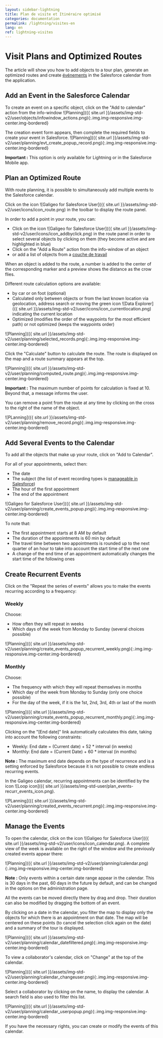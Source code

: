```yaml
---
layout: sidebar-lightning
title: Plan de visite et Itinéraire optimisé
categories: documentation
permalink: /lightning/visites-en
lang: en
ref: lightning-visites
---
```


# Visit Plans and Optimized Routes

The article will show you how to add objects to a tour plan, generate an optimized routes and create [événements](https://help.salesforce.com/articleView?id=events_and_calendars.htm) in the Salesforce calendar from the application.

## Add an Event in the Salesforce Calendar

To create an event on a specific object, click on the "Add to calendar" action from the info-window
![Planning]({{ site.url }}/assets/img-std-v2/user/objects/infowindow_actions.png){:.img.img-responsive.img-center.img-bordered}

The creation event form appears, then complete the required fields to create your event in Salesforce. 
![Planning]({{ site.url }}/assets/img-std-v2/user/planning/evt_create_popup_record.png){:.img.img-responsive.img-center.img-bordered}

<div class="alert alert-warning" role="alert"> <strong>Important :</strong> This option is only available for Lightning or in the Salesforce Mobile app.</div>

## Plan an Optimized Route

With route planning, it is possible to simultaneously add multiple events to the Salesforce calendar.

Click on the icon ![Galigeo for Salesforce User]({{ site.url }}/assets/img-std-v2/user/icons/icon_route.png) in the toolbar to display the route panel.

In order to add a point in your route, you can:

- Click on the icon ![Galigeo for Salesforce User]({{ site.url }}/assets/img-std-v2/user/icons/icon_addbyclick.png) in the route panel in order to select several objects by clicking on them (they become active and are highlighted in blue)
- Click on the "Add a Route" action from the info-window of an object
- or add a list of objects from a [couche de travail](/lightning/working-layer)

When an object is added to the route, a number is added to the center of the corresponding marker and a preview shows the distance as the crow flies.

Different route calculation options are available:

- by car or on foot (optional)
- Calculated only between objects or from the last known location via geolocation, address search or moving the green icon ![Data Explorer]({{ site.url }}/assets/img-std-v2/user/icons/icon_currentlocation.png) indicating the current location
- Optimized (modifies the order of the waypoints for the most efficient path) or not optimized (keeps the waypoints order)

![Planning]({{ site.url }}/assets/img-std-v2/user/planning/selected_records.png){:.img.img-responsive.img-center.img-bordered}

Click the "Calculate" button to calculate the route. The route is displayed on the map and a route summary appears at the top. 

![Planning]({{ site.url }}/assets/img-std-v2/user/planning/computed_route.png){:.img.img-responsive.img-center.img-bordered}

<div class="alert alert-warning" role="alert"> <strong>Important :</strong> The maximum number of points for calculation is fixed at 10. Beyond that, a message informs the user.</div>

You can remove a point from the route at any time by clicking on the cross to the right of the name of the object.

![PLanning]({{ site.url }}/assets/img-std-v2/user/planning/remove_record.png){:.img.img-responsive.img-center.img-bordered}

## Add Several Events to the Calendar

To add all the objects that make up your route, click on "Add to Calendar".

For all of your appointments, select then:

- The date
- The subject (the list of event recording types is [manageable in Salesforce](https://help.salesforce.com/articleView?id=event_fields_lex.htm))
- The hour of the first appointment
- The end of the appointment

![Galigeo for Salesforce User]({{ site.url }}/assets/img-std-v2/user/planning/create_events_popup.png){:.img.img-responsive.img-center.img-bordered}

To note that:

- The first appointment starts at 8 AM by default
- The duration of the appointments is 60 min by default
- The travel time between two appointments is rounded up to the next quarter of an hour to take into account the start time of the next one
- A change of the end time of an appointment automatically changes the start time of the following ones

## Create Recurrent Events

Click on the "Repeat the series of events" allows you to make the events recurring according to a frequency:

### Weekly

Choose:

- How often they will repeat in weeks
- Which days of the week from Monday to Sunday (several choices possible)

![Planning]({{ site.url }}/assets/img-std-v2/user/planning/create_events_popup_recurrent_weekly.png){:.img.img-responsive.img-center.img-bordered}

### Monthly

Choose:

- The frequency with which they will repeat themselves in months
- Which day of the week from Monday to Sunday (only one choice possible)
- For the day of the week, if it is the 1st, 2nd, 3rd, 4th or last of the month

![Planning]({{ site.url }}/assets/img-std-v2/user/planning/create_events_popup_recurrent_monthly.png){:.img.img-responsive.img-center.img-bordered}

Clicking on the "[End date]" link automatically calculates this date, taking into account the following constraints:

- Weekly: End date = (Current date) + 52 * interval (in weeks)
- Monthly: End date = (Current Date) + 60 * interval (in months)

<div class="alert alert-info" role="alert"> <strong>Note :</strong> The maximum end date depends on the type of recurrence and is a setting enforced by Salesforce because it is not possible to create endless recurring events.</div>

In the Galigeo calendar, recurring appointments can be identified by the icon ![Loop icon]({{ site.url }}/assets/img-std-user/plan_events-recurr_events_icon.png).

![PLanning]({{ site.url }}/assets/img-std-v2/user/planning/created_events_recurrent.png){:.img.img-responsive.img-center.img-bordered}

## Manage the Events

To open the calendar, click on the icon ![Galigeo for Salesforce User]({{ site.url }}/assets/img-std-v2/user/icons/icon_calendar.png). A complete view of the week is available on the right of the window and the previously created events appear there:

![Planning]({{ site.url }}/assets/img-std-v2/user/planning/calendar.png){:.img.img-responsive.img-center.img-bordered}

<div class="alert alert-info" role="alert"> <strong>Note :</strong> Only events within a certain date range appear in the calendar. This is 30 days in the past, 60 days in the future by default, and can be changed in the options on the administration page.</div>

All the events can be moved directly there by drag and drop. Their duration can also be modified by dragging the bottom of an event.

By clicking on a date in the calendar, you filter the map to display only the objects for which there is an appointment on that date. The map will be centered on these points (to cancel the selection click again on the date) and a summary of the tour is displayed.

![Planning]({{ site.url }}/assets/img-std-v2/user/planning/calendar_datefiltered.png){:.img.img-responsive.img-center.img-bordered}

To view a collaborator's calendar, click on "Change" at the top of the calendar.

![Planning]({{ site.url }}/assets/img-std-v2/user/planning/calendar_changeuser.png){:.img.img-responsive.img-center.img-bordered}

Select a collaborator by clicking on the name, to display the calendar. A search field is also used to filter this list.

![Planning]({{ site.url }}/assets/img-std-v2/user/planning/calendar_userpopup.png){:.img.img-responsive.img-center.img-bordered}

If you have the necessary rights, you can create or modify the events of this calendar.

